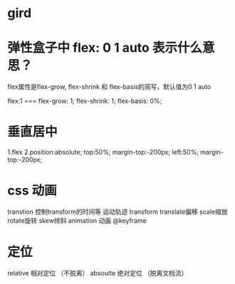 # gird

# 弹性盒子中 flex: 0 1 auto 表示什么意思？
flex属性是flex-grow, flex-shrink 和 flex-basis的简写，默认值为0 1 auto

flex:1 === flex-grow: 1; flex-shrink: 1; flex-basis: 0%;

# 垂直居中
1.flex
2.position:absolute;
    top:50%;
    margin-top:-200px;
    left:50%;
    margin-top:-200px;

# css 动画
transtion 控制transform的时间等 运动轨迹
transform translate偏移 scale缩放 rotate旋转 skew倾斜
animation 动画 @keyframe

# 定位
relative 相对定位 （不脱离）
absoulte 绝对定位 （脱离文档流）
